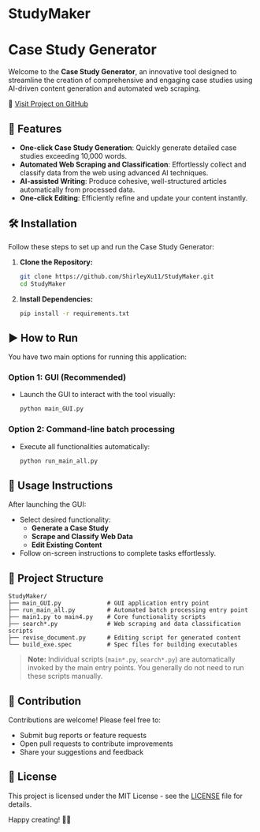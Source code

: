 # StudyMaker

# Case Study Generator

Welcome to the **Case Study Generator**, an innovative tool designed to streamline the creation of comprehensive and engaging case studies using AI-driven content generation and automated web scraping.

🔗 [Visit Project on GitHub](https://github.com/ShirleyXu11/StudyMaker)

## 🚀 Features

- **One-click Case Study Generation**: Quickly generate detailed case studies exceeding 10,000 words.
- **Automated Web Scraping and Classification**: Effortlessly collect and classify data from the web using advanced AI techniques.
- **AI-assisted Writing**: Produce cohesive, well-structured articles automatically from processed data.
- **One-click Editing**: Efficiently refine and update your content instantly.

## 🛠️ Installation

Follow these steps to set up and run the Case Study Generator:

1. **Clone the Repository:**
   ```bash
   git clone https://github.com/ShirleyXu11/StudyMaker.git
   cd StudyMaker
   ```

2. **Install Dependencies:**
   ```bash
   pip install -r requirements.txt
   ```

## ▶️ How to Run

You have two main options for running this application:

### Option 1: GUI (Recommended)

- Launch the GUI to interact with the tool visually:
  ```bash
  python main_GUI.py
  ```

### Option 2: Command-line batch processing

- Execute all functionalities automatically:
  ```bash
  python run_main_all.py
  ```

## 🎯 Usage Instructions

After launching the GUI:

- Select desired functionality:
  - **Generate a Case Study**
  - **Scrape and Classify Web Data**
  - **Edit Existing Content**
- Follow on-screen instructions to complete tasks effortlessly.

## 📂 Project Structure

```
StudyMaker/
├── main_GUI.py             # GUI application entry point
├── run_main_all.py         # Automated batch processing entry point
├── main1.py to main4.py    # Core functionality scripts
├── search*.py              # Web scraping and data classification scripts
├── revise_document.py      # Editing script for generated content
└── build_exe.spec          # Spec files for building executables
```

> **Note:** Individual scripts (`main*.py`, `search*.py`) are automatically invoked by the main entry points. You generally do not need to run these scripts manually.

## 🤝 Contribution

Contributions are welcome! Please feel free to:

- Submit bug reports or feature requests
- Open pull requests to contribute improvements
- Share your suggestions and feedback

## 📜 License

This project is licensed under the MIT License - see the [LICENSE](LICENSE) file for details.

Happy creating! 🚀✨

